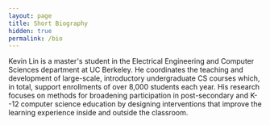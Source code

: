 ```yaml
---
layout: page
title: Short Biography
hidden: true
permalink: /bio
---
```


Kevin Lin is a master's student in the Electrical Engineering and Computer
Sciences department at UC Berkeley. He coordinates the teaching and development
of large-scale, introductory undergraduate CS courses which, in total, support
enrollments of over 8,000 students each year. His research focuses on methods
for broadening participation in post-secondary and K--12 computer science
education by designing interventions that improve the learning experience
inside and outside the classroom.
